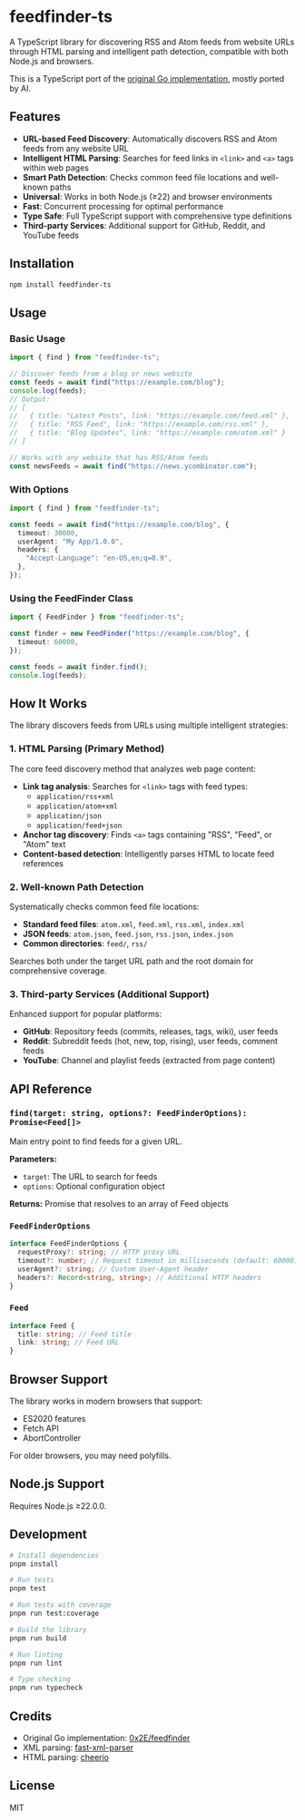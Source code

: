 # feedfinder-ts

A TypeScript library for discovering RSS and Atom feeds from website URLs through HTML parsing and intelligent path detection, compatible with both Node.js and browsers.

This is a TypeScript port of the [original Go implementation](https://github.com/0x2E/feedfinder), mostly ported by AI.

## Features

- **URL-based Feed Discovery**: Automatically discovers RSS and Atom feeds from any website URL
- **Intelligent HTML Parsing**: Searches for feed links in `<link>` and `<a>` tags within web pages
- **Smart Path Detection**: Checks common feed file locations and well-known paths
- **Universal**: Works in both Node.js (≥22) and browser environments
- **Fast**: Concurrent processing for optimal performance
- **Type Safe**: Full TypeScript support with comprehensive type definitions
- **Third-party Services**: Additional support for GitHub, Reddit, and YouTube feeds

## Installation

```bash
npm install feedfinder-ts
```

## Usage

### Basic Usage

```typescript
import { find } from "feedfinder-ts";

// Discover feeds from a blog or news website
const feeds = await find("https://example.com/blog");
console.log(feeds);
// Output:
// [
//   { title: "Latest Posts", link: "https://example.com/feed.xml" },
//   { title: "RSS Feed", link: "https://example.com/rss.xml" },
//   { title: "Blog Updates", link: "https://example.com/atom.xml" }
// ]

// Works with any website that has RSS/Atom feeds
const newsFeeds = await find("https://news.ycombinator.com");
```

### With Options

```typescript
import { find } from "feedfinder-ts";

const feeds = await find("https://example.com/blog", {
  timeout: 30000,
  userAgent: "My App/1.0.0",
  headers: {
    "Accept-Language": "en-US,en;q=0.9",
  },
});
```

### Using the FeedFinder Class

```typescript
import { FeedFinder } from "feedfinder-ts";

const finder = new FeedFinder("https://example.com/blog", {
  timeout: 60000,
});

const feeds = await finder.find();
console.log(feeds);
```

## How It Works

The library discovers feeds from URLs using multiple intelligent strategies:

### 1. HTML Parsing (Primary Method)

The core feed discovery method that analyzes web page content:

- **Link tag analysis**: Searches for `<link>` tags with feed types:
  - `application/rss+xml`
  - `application/atom+xml`
  - `application/json`
  - `application/feed+json`
- **Anchor tag discovery**: Finds `<a>` tags containing "RSS", "Feed", or "Atom" text
- **Content-based detection**: Intelligently parses HTML to locate feed references

### 2. Well-known Path Detection

Systematically checks common feed file locations:

- **Standard feed files**: `atom.xml`, `feed.xml`, `rss.xml`, `index.xml`
- **JSON feeds**: `atom.json`, `feed.json`, `rss.json`, `index.json`
- **Common directories**: `feed/`, `rss/`

Searches both under the target URL path and the root domain for comprehensive coverage.

### 3. Third-party Services (Additional Support)

Enhanced support for popular platforms:

- **GitHub**: Repository feeds (commits, releases, tags, wiki), user feeds
- **Reddit**: Subreddit feeds (hot, new, top, rising), user feeds, comment feeds
- **YouTube**: Channel and playlist feeds (extracted from page content)

## API Reference

### `find(target: string, options?: FeedFinderOptions): Promise<Feed[]>`

Main entry point to find feeds for a given URL.

**Parameters:**

- `target`: The URL to search for feeds
- `options`: Optional configuration object

**Returns:** Promise that resolves to an array of Feed objects

### `FeedFinderOptions`

```typescript
interface FeedFinderOptions {
  requestProxy?: string; // HTTP proxy URL
  timeout?: number; // Request timeout in milliseconds (default: 60000)
  userAgent?: string; // Custom User-Agent header
  headers?: Record<string, string>; // Additional HTTP headers
}
```

### `Feed`

```typescript
interface Feed {
  title: string; // Feed title
  link: string; // Feed URL
}
```

## Browser Support

The library works in modern browsers that support:

- ES2020 features
- Fetch API
- AbortController

For older browsers, you may need polyfills.

## Node.js Support

Requires Node.js ≥22.0.0.

## Development

```bash
# Install dependencies
pnpm install

# Run tests
pnpm test

# Run tests with coverage
pnpm run test:coverage

# Build the library
pnpm run build

# Run linting
pnpm run lint

# Type checking
pnpm run typecheck
```

## Credits

- Original Go implementation: [0x2E/feedfinder](https://github.com/0x2E/feedfinder)
- XML parsing: [fast-xml-parser](https://github.com/NaturalIntelligence/fast-xml-parser)
- HTML parsing: [cheerio](https://github.com/cheeriojs/cheerio)

## License

MIT
